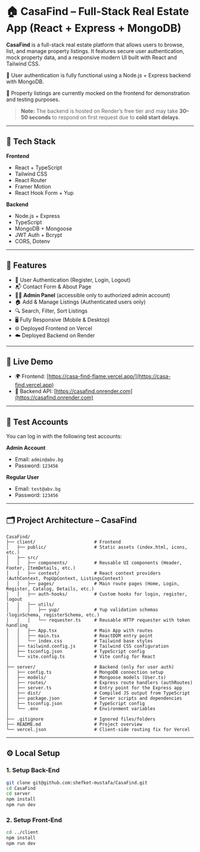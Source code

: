 # 🏠 CasaFind – Full-Stack Real Estate App (React + Express + MongoDB)

**CasaFind** is a full-stack real estate platform that allows users to browse, list, and manage property listings. It features secure user authentication, mock property data, and a responsive modern UI built with React and Tailwind CSS.

🔐 User authentication is fully functional using a Node.js + Express backend with MongoDB.

🏡 Property listings are currently mocked on the frontend for demonstration and testing purposes.

> **Note:** The backend is hosted on Render’s free tier and may take **30–50 seconds** to respond on first request due to **cold start delays**.

---

## 🔧 Tech Stack

**Frontend**  
- React + TypeScript  
- Tailwind CSS  
- React Router  
- Framer Motion  
- React Hook Form + Yup  

**Backend**  
- Node.js + Express  
- TypeScript  
- MongoDB + Mongoose  
- JWT Auth + Bcrypt  
- CORS, Dotenv

---

## 🚀 Features

- 🔐 User Authentication (Register, Login, Logout)
- 📬 Contact Form & About Page
- 🧑‍💼 **Admin Panel** (accessible only to authorized admin account)
- 🏠 Add & Manage Listings (Authenticated users only)
- 🔍 Search, Filter, Sort Listings
- 🖥️ Fully Responsive (Mobile & Desktop)
- 🌐 Deployed Frontend on Vercel  
- ☁️ Deployed Backend on Render

---

## 🔗 Live Demo

- 🌍 Frontend: [https://casa-find-flame.vercel.app/](https://casa-find.vercel.app)
- 🔌 Backend API: [https://casafind.onrender.com](https://casafind.onrender.com)

---


## 🧪 Test Accounts

You can log in with the following test accounts:

**Admin Account**  
- Email: `admin@abv.bg`  
- Password: `123456`  

**Regular User**  
- Email: `test@abv.bg`  
- Password: `123456`  

---

## 🗂 Project Architecture – CasaFind
```
CasaFind/
├── client/                      # Frontend
│   ├── public/                  # Static assets (index.html, icons, etc.)
│   ├── src/
│   │   ├── components/          # Reusable UI components (Header, Footer, ItemDetails, etc.)
│   │   ├── context/             # React context providers (AuthContext, PopUpContext, ListingsContext)
│   │   ├── pages/               # Main route pages (Home, Login, Register, Catalog, Details, etc.)
│   │   ├── auth-hooks/          # Custom hooks for login, register, logout
│   │   ├── utils/
│   │   │   ├── yup/             # Yup validation schemas (loginSchema, registerSchema, etc.)
│   │   │   └── requester.ts     # Reusable HTTP requester with token handling
│   │   ├── App.tsx              # Main App with routes
│   │   ├── main.tsx             # ReactDOM entry point
│   │   └── index.css            # Tailwind base styles
│   ├── tailwind.config.js       # Tailwind CSS configuration
│   ├── tsconfig.json            # TypeScript config
│   └── vite.config.ts           # Vite config for React
│
├── server/                      # Backend (only for user auth)
│   ├── config.ts                # MongoDB connection setup
│   ├── models/                  # Mongoose models (User.ts)
│   ├── routes/                  # Express route handlers (authRoutes)
│   ├── server.ts                # Entry point for the Express app
│   ├── dist/                    # Compiled JS output from TypeScript
│   ├── package.json             # Server scripts and dependencies
│   ├── tsconfig.json            # TypeScript config
│   └── .env                     # Environment variables 
│
├── .gitignore                   # Ignored files/folders
├── README.md                    # Project overview
└── vercel.json                  # Client-side routing fix for Vercel
```


---

## ⚙️ Local Setup

### 1. Setup Back-End

```bash
git clone git@github.com:shefket-mustafa/CasaFind.git
cd CasaFind
cd server
npm install
npm run dev        
```


### 2. Setup Front-End

```bash
cd ../client
npm install
npm run dev
```


